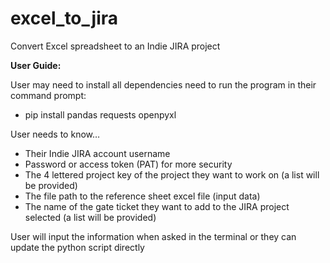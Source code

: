 # excel_to_jira
Convert Excel spreadsheet to an Indie JIRA project

**User Guide:**

User may need to install all dependencies need to run the program in their command prompt: 
- pip install pandas requests openpyxl

User needs to know…
- Their Indie JIRA account username
- Password or access token (PAT) for more security
- The 4 lettered project key of the project they want to work on (a list will be provided)
- The file path to the reference sheet excel file (input data)
- The name of the gate ticket they want to add to the JIRA project selected (a list will be provided)
  
User will input the information when asked in the terminal or they can update the python script directly


